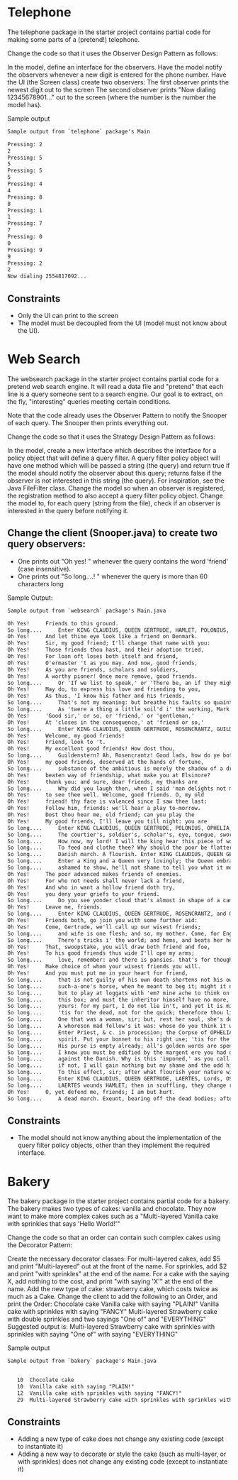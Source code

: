 # Telephone
The telephone package in the starter project contains partial code for making some parts of a (pretend!) telephone.

Change the code so that it uses the Observer Design Pattern as follows:

In the model, define an interface for the observers.
Have the model notify the observers whenever a new digit is entered for the phone number.
Have the UI (the Screen class) create two observers:
The first observer prints the newest digit out to the screen
The second observer prints "Now dialing 12345678901..." out to the screen (where the number is the number the model has).

Sample output
```txt
Sample output from `telephone` package's Main

Pressing: 2
2
Pressing: 5
5
Pressing: 5
5
Pressing: 4
4
Pressing: 8
8
Pressing: 1
1
Pressing: 7
7
Pressing: 0
0
Pressing: 9
9
Pressing: 2
2
Now dialing 2554817092...
```

## Constraints
* Only the UI can print to the screen
* The model must be decoupled from the UI (model must not know about the UI).


# Web Search
The websearch package in the starter project contains partial code for a pretend web search engine. It will read a data file and "pretend" that each line is a query someone sent to a search engine. Our goal is to extract, on the fly, "interesting" queries meeting certain conditions.

Note that the code already uses the Observer Pattern to notify the Snooper of each query. The Snooper then prints everything out.

Change the code so that it uses the Strategy Design Pattern as follows:

In the model, create a new interface which describes the interface for a policy object that will define a query filter.
A query filter policy object will have one method which will be passed a string (the query) and return true if the model should notify the observer about this query; returns false if the observer is not interested in this string (the query). For inspiration, see the Java FileFilter class.
Change the model so when an observer is registered, the registration method to also accept a query filter policy object.
Change the model to, for each query (string from the file), check if an observer is interested in the query before notifying it.
## Change the client (Snooper.java) to create two query observers:
* One prints out "Oh yes! <query>" whenever the query contains the word 'friend' (case insensitive).
* One prints out "So long....! <query>" whenever the query is more than 60 characters long

Sample Output:
```txt
Sample output from `websearch` package's Main.java

Oh Yes!     Friends to this ground.
So long....     Enter KING CLAUDIUS, QUEEN GERTRUDE, HAMLET, POLONIUS, LAERTES, VOLTIMAND, CORNELIUS, Lords, and Attendants
Oh Yes!     And let thine eye look like a friend on Denmark.
Oh Yes!     Sir, my good friend; I'll change that name with you:
Oh Yes!     Those friends thou hast, and their adoption tried,
Oh Yes!     For loan oft loses both itself and friend,
Oh Yes!     O'ermaster 't as you may. And now, good friends,
Oh Yes!     As you are friends, scholars and soldiers,
Oh Yes!     A worthy pioner! Once more remove, good friends.
So long....     Or 'If we list to speak,' or 'There be, an if they might,'
Oh Yes!     May do, to express his love and friending to you,
Oh Yes!     As thus, 'I know his father and his friends,
So long....     That's not my meaning: but breathe his faults so quaintly
So long....     As 'twere a thing a little soil'd i' the working, Mark you,
Oh Yes!     'Good sir,' or so, or 'friend,' or 'gentleman,'
Oh Yes!     At 'closes in the consequence,' at 'friend or so,'
So long....     Enter KING CLAUDIUS, QUEEN GERTRUDE, ROSENCRANTZ, GUILDENSTERN, and Attendants
Oh Yes!     Welcome, my good friends!
Oh Yes!     Friend, look to 't.
Oh Yes!     My excellent good friends! How dost thou,
So long....     Guildenstern? Ah, Rosencrantz! Good lads, how do ye both?
Oh Yes!     my good friends, deserved at the hands of fortune,
So long....     substance of the ambitious is merely the shadow of a dream.
Oh Yes!     beaten way of friendship, what make you at Elsinore?
Oh Yes!     thank you: and sure, dear friends, my thanks are
So long....     Why did you laugh then, when I said 'man delights not me'?
Oh Yes!     to see thee well. Welcome, good friends. O, my old
Oh Yes!     friend! thy face is valenced since I saw thee last:
Oh Yes!     Follow him, friends: we'll hear a play to-morrow.
Oh Yes!     Dost thou hear me, old friend; can you play the
Oh Yes!     My good friends, I'll leave you till night: you are
So long....     Enter KING CLAUDIUS, QUEEN GERTRUDE, POLONIUS, OPHELIA, ROSENCRANTZ, and GUILDENSTERN
So long....     The courtier's, soldier's, scholar's, eye, tongue, sword;
So long....     How now, my lord! I will the king hear this piece of work?
So long....     To feed and clothe thee? Why should the poor be flatter'd?
So long....     Danish march. A flourish. Enter KING CLAUDIUS, QUEEN GERTRUDE, POLONIUS, OPHELIA, ROSENCRANTZ, GUILDENSTERN, and others
So long....     Enter a King and a Queen very lovingly; the Queen embracing him, and he her. She kneels, and makes show of protestation unto him. He takes her up, and declines his head upon her neck: lays him down upon a bank of flowers: she, seeing him asleep, leaves him. Anon comes in a fellow, takes off his crown, kisses it, and pours poison in the King's ears, and exit. The Queen returns; finds the King dead, and makes passionate action. The Poisoner, with some two or three Mutes, comes in again, seeming to lament with her. The dead body is carried away. The Poisoner wooes the Queen with gifts: she seems loath and unwilling awhile, but in the end accepts his love
So long....     ashamed to show, he'll not shame to tell you what it means.
Oh Yes!     The poor advanced makes friends of enemies.
Oh Yes!     For who not needs shall never lack a friend,
Oh Yes!     And who in want a hollow friend doth try,
Oh Yes!     you deny your griefs to your friend.
So long....     Do you see yonder cloud that's almost in shape of a camel?
Oh Yes!     Leave me, friends.
So long....     Enter KING CLAUDIUS, QUEEN GERTRUDE, ROSENCRANTZ, and GUILDENSTERN
Oh Yes!     Friends both, go join you with some further aid:
Oh Yes!     Come, Gertrude, we'll call up our wisest friends;
So long....     and wife is one flesh; and so, my mother. Come, for England!
So long....     There's tricks i' the world; and hems, and beats her heart;
Oh Yes!     That, swoopstake, you will draw both friend and foe,
Oh Yes!     To his good friends thus wide I'll ope my arms;
So long....     love, remember: and there is pansies. that's for thoughts.
Oh Yes!     Make choice of whom your wisest friends you will.
Oh Yes!     And you must put me in your heart for friend,
So long....     that is not guilty of his own death shortens not his own life.
So long....     such-a-one's horse, when he meant to beg it; might it not?
So long....     but to play at loggats with 'em? mine ache to think on't.
So long....     this box; and must the inheritor himself have no more, ha?
So long....     yours: for my part, I do not lie in't, and yet it is mine.
So long....     'tis for the dead, not for the quick; therefore thou liest.
So long....     One that was a woman, sir; but, rest her soul, she's dead.
So long....     A whoreson mad fellow's it was: whose do you think it was?
So long....     Enter Priest, & c. in procession; the Corpse of OPHELIA, LAERTES and Mourners following; KING CLAUDIUS, QUEEN GERTRUDE, their trains, & c
So long....     spirit. Put your bonnet to his right use; 'tis for the head.
So long....     His purse is empty already; all's golden words are spent.
So long....     I knew you must be edified by the margent ere you had done.
So long....     against the Danish. Why is this 'imponed,' as you call it?
So long....     if not, I will gain nothing but my shame and the odd hits.
So long....     To this effect, sir; after what flourish your nature will.
So long....     Enter KING CLAUDIUS, QUEEN GERTRUDE, LAERTES, Lords, OSRIC, and Attendants with foils, & c
So long....     LAERTES wounds HAMLET; then in scuffling, they change rapiers, and HAMLET wounds LAERTES
Oh Yes!     O, yet defend me, friends; I am but hurt.
So long....     A dead march. Exeunt, bearing off the dead bodies; after which a peal of ordnance is shot off
```

## Constraints
* The model should not know anything about the implementation of the query filter policy objects, other than they implement the required interface.



# Bakery
The bakery package in the starter project contains partial code for a bakery. The bakery makes two types of cakes: vanilla and chocolate. They now want to make more complex cakes such as a "Multi-layered Vanilla cake with sprinkles that says 'Hello World!'"

Change the code so that an order can contain such complex cakes using the Decorator Pattern:

Create the necessary decorator classes:
For multi-layered cakes, add $5 and print "Multi-layered" out at the front of the name.
For sprinkles, add $2 and print "with sprinkles" at the end of the name.
For a cake with the saying X, add nothing to the cost, and print "with saying 'X'" at the end of the name.
Add the new type of cake: strawberry cake, which costs twice as much as a Cake.
Change the client to add the following to an Order, and print the Order:
Chocolate cake
Vanilla cake with saying "PLAIN!"
Vanilla cake with sprinkles with saying "FANCY"
Multi-layered Strawberry cake with double sprinkles and two sayings "One of" and "EVERYTHING"
Suggested output is: Multi-layered Strawberry cake with sprinkles with sprinkles with saying "One of" with saying "EVERYTHING"

Sample output
```txt
Sample output from `bakery` package's Main.java


   10  Chocolate cake
   10  Vanilla cake with saying "PLAIN!"
   12  Vanilla cake with sprinkles with saying "FANCY!"
   29  Multi-layered Strawberry cake with sprinkles with sprinkles with saying "One of" with saying "EVERYTHING"
```

## Constraints
* Adding a new type of cake does not change any existing code (except to instantiate it)
* Adding a new way to decorate or style the cake (such as multi-layer, or with sprinkles) does not change any existing code (except to instantiate it)
